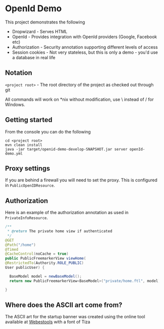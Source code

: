 # OpenId Demo

This project demonstrates the following

* Dropwizard - Serves HTML
* OpenId - Provides integration with OpenId providers (Google, Facebook etc)
* Authorization - Security annotation supporting different levels of access
* Session cookies - Not very stateless, but this is only a demo - you'd use a database in real life
 
## Notation

```<project root>``` - The root directory of the project as checked out through git

All commands will work on *nix without modification, use \ instead of / for Windows.

## Getting started

From the console you can do the following
```
cd <project root>
mvn clean install
java -jar target/openid-demo-develop-SNAPSHOT.jar server openId-demo.yml
```

## Proxy settings

If you are behind a firewall you will need to set the proxy. This is configured in ```PublicOpenIDResource```.

## Authorization

Here is an example of the authorization annotation as used in ```PrivateInfoResource```. 

```java
/**
 * @return The private home view if authenticated
 */
@GET
@Path("/home")
@Timed
@CacheControl(noCache = true)
public PublicFreemarkerView viewHome(
@RestrictedTo(Authority.ROLE_PUBLIC)
User publicUser) {

  BaseModel model = newBaseModel();
  return new PublicFreemarkerView<BaseModel>("private/home.ftl", model);

}
```

## Where does the ASCII art come from?

The ASCII art for the startup banner was created using the online tool available at
[Webestools](http://www.webestools.com/ascii-text-generator-ascii-art-code-online-txt2ascii-text2ascii-maker-free-text-to-ascii-converter.html)
with a font of Tiza